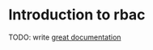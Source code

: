 # Introduction to rbac

TODO: write [great documentation](http://jacobian.org/writing/what-to-write/)
